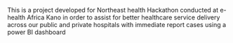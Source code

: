 This is a project developed for Northeast health Hackathon conducted at e-health Africa Kano in order to assist for better healthcare service delivery across our public and private hospitals with immediate report cases using a power BI dashboard
